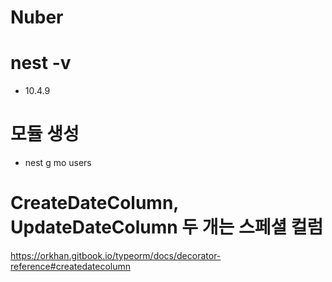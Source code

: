 # Nuber

# nest -v <br/>

- 10.4.9

# 모듈 생성

- nest g mo users

# CreateDateColumn, UpdateDateColumn 두 개는 스페셜 컬럼

https://orkhan.gitbook.io/typeorm/docs/decorator-reference#createdatecolumn
